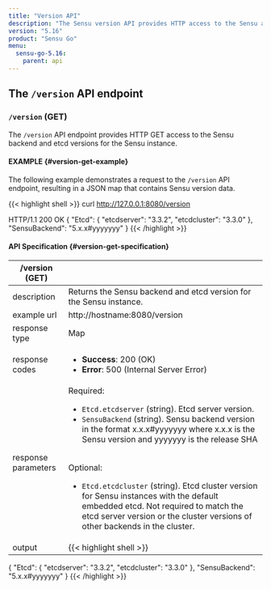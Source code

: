 ```yaml
---
title: "Version API"
description: "The Sensu version API provides HTTP access to the Sensu and etcd versions. This reference includes examples for returning version information about your Sensu instance. Read on for the full reference."
version: "5.16"
product: "Sensu Go"
menu:
  sensu-go-5.16:
    parent: api
---
```


## The `/version` API endpoint

### `/version` (GET)

The `/version` API endpoint provides HTTP GET access to the Sensu backend and etcd versions for the Sensu instance.

#### EXAMPLE {#version-get-example}

The following example demonstrates a request to the `/version` API endpoint, resulting in a JSON map that contains Sensu version data.

{{< highlight shell >}}
curl http://127.0.0.1:8080/version

HTTP/1.1 200 OK
{
  "Etcd": {
    "etcdserver": "3.3.2",
    "etcdcluster": "3.3.0"
  },
  "SensuBackend": "5.x.x#yyyyyyy"
}
{{< /highlight >}}

#### API Specification {#version-get-specification}

/version (GET)      |      |
--------------------|------
description         | Returns the Sensu backend and etcd version for the Sensu instance.
example url         | http://hostname:8080/version
response type       | Map
response codes      | <ul><li>**Success**: 200 (OK)</li><li>**Error**: 500 (Internal Server Error)</li></ul>
response parameters | Required: <ul><li>`Etcd.etcdserver` (string). Etcd server version.</li><li>`SensuBackend` (string). Sensu backend version in the format x.x.x#yyyyyyy where x.x.x is the Sensu version and yyyyyyy is the release SHA</li></ul><br>Optional:<ul><li>`Etcd.etcdcluster` (string). Etcd cluster version for Sensu instances with the default embedded etcd. Not required to match the etcd server version or the cluster versions of other backends in the cluster.</li></ul>
output         | {{< highlight shell >}}
{
  "Etcd": {
    "etcdserver": "3.3.2",
    "etcdcluster": "3.3.0"
  },
  "SensuBackend": "5.x.x#yyyyyyy"
}
{{< /highlight >}}
